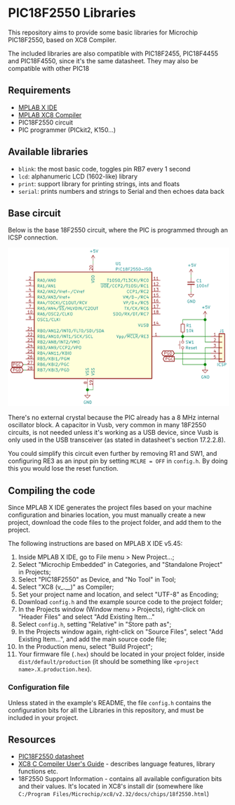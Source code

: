 # PIC18F2550 Libraries

This repository aims to provide some basic libraries for Microchip PIC18F2550,
based on XC8 Compiler.

The included libraries are also compatible with PIC18F2455, PIC18F4455 and
PIC18F4550, since it's the same datasheet. They may also be compatible with
other PIC18

## Requirements

- [MPLAB X IDE]
- [MPLAB XC8 Compiler]
- PIC18F2550 circuit
- PIC programmer (PICkit2, K150...)

## Available libraries

- `blink`: the most basic code, toggles pin RB7 every 1 second
- `lcd`: alphanumeric LCD (1602-like) library
- `print`: support library for printing strings, ints and floats
- `serial`: prints numbers and strings to Serial and then echoes data back

## Base circuit

Below is the base 18F2550 circuit, where the PIC is programmed through an ICSP
connection.

![Base PIC18F2550 circuit](docs/base_circuit.png)

There's no external crystal because the PIC already has a 8 MHz internal
oscillator block. A capacitor in Vusb, very common in many 18F2550 circuits, is
not needed unless it's working as a USB device, since Vusb is only used in the
USB transceiver (as stated in datasheet's section 17.2.2.8).

You could simplify this circuit even further by removing R1 and SW1, and
configuring RE3 as an input pin by setting `MCLRE = OFF` in `config.h`. By
doing this you would lose the reset function.

## Compiling the code

Since MPLAB X IDE generates the project files based on your machine
configuration and binaries location, you must manually create a new project,
download the code files to the project folder, and add them to the project.

The following instructions are based on MPLAB X IDE v5.45:

1. Inside MPLAB X IDE, go to File menu > New Project...;
2. Select "Microchip Embedded" in Categories, and "Standalone Project" in
    Projects;
3. Select "PIC18F2550" as Device, and "No Tool" in Tool;
4. Select "XC8 (v_.__)" as Compiler;
5. Set your project name and location, and select "UTF-8" as Encoding;
6. Download `config.h` and the example source code to the project folder;
7. In the Projects window (Window menu > Projects), right-click on "Header
    Files" and select "Add Existing Item..."
8. Select `config.h`, setting "Relative" in "Store path as";
9. In the Projects window again, right-click on "Source Files", select "Add
    Existing Item...", and add the main source code file;
10. In the Production menu, select "Build Project";
11. Your firmware file (`.hex`) should be located in your project folder,
    inside `dist/default/production` (it should be something like
    `<project name>.X.production.hex`).

### Configuration file

Unless stated in the example's README, the file `config.h` contains the
configuration bits for all the Libraries in this repository, and must be
included in your project.

## Resources

- [PIC18F2550 datasheet]
- [XC8 C Compiler User's Guide] - describes language features, library
    functions etc.
- 18F2550 Support Information - contains all available configuration bits and
    their values. It's located in XC8's install dir (somewhere like
    `C:/Program Files/Microchip/xc8/v2.32/docs/chips/18f2550.html`)

[MPLAB X IDE]: <https://www.microchip.com/en-us/development-tools-tools-and-software/mplab-x-ide>
[MPLAB XC8 Compiler]: <https://www.microchip.com/en-us/development-tools-tools-and-software/mplab-xc-compilers>
[PIC18F2550 datasheet]: <http://ww1.microchip.com/downloads/en/DeviceDoc/39632b.pdf>
[XC8 C Compiler User's Guide]: <http://ww1.microchip.com/downloads/en/DeviceDoc/50002053G.pdf>
